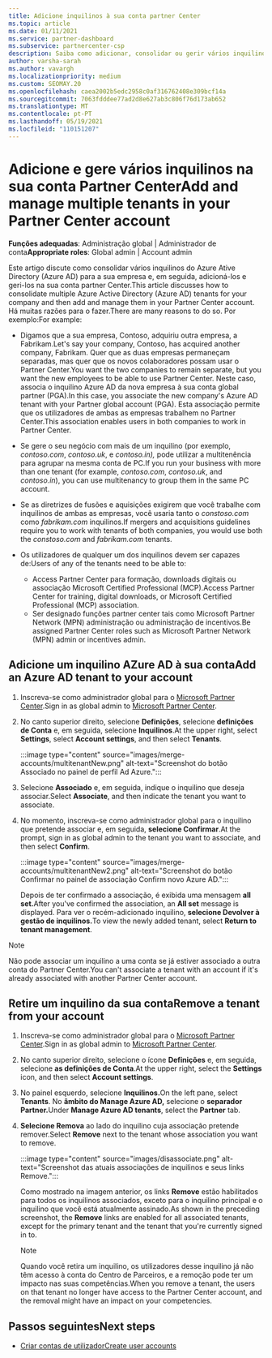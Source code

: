 ```yaml
---
title: Adicione inquilinos à sua conta partner Center
ms.topic: article
ms.date: 01/11/2021
ms.service: partner-dashboard
ms.subservice: partnercenter-csp
description: Saiba como adicionar, consolidar ou gerir vários inquilinos AZure AD na sua conta partner Center, e saiba por que quer fazê-lo.
author: varsha-sarah
ms.author: vavargh
ms.localizationpriority: medium
ms.custom: SEOMAY.20
ms.openlocfilehash: caea2002b5edc2958c0af316762408e309bcf14a
ms.sourcegitcommit: 7063fdddee77ad2d8e627ab3c806f76d173ab652
ms.translationtype: MT
ms.contentlocale: pt-PT
ms.lasthandoff: 05/19/2021
ms.locfileid: "110151207"
---
```

# <a name="add-and-manage-multiple-tenants-in-your-partner-center-account"></a><span data-ttu-id="7134f-103">Adicione e gere vários inquilinos na sua conta Partner Center</span><span class="sxs-lookup"><span data-stu-id="7134f-103">Add and manage multiple tenants in your Partner Center account</span></span>


<span data-ttu-id="7134f-104">**Funções adequadas**: Administração global | Administrador de conta</span><span class="sxs-lookup"><span data-stu-id="7134f-104">**Appropriate roles**: Global admin | Account admin</span></span>

<span data-ttu-id="7134f-105">Este artigo discute como consolidar vários inquilinos do Azure Ative Directory (Azure AD) para a sua empresa e, em seguida, adicioná-los e geri-los na sua conta partner Center.</span><span class="sxs-lookup"><span data-stu-id="7134f-105">This article discusses how to consolidate multiple Azure Active Directory (Azure AD) tenants for your company and then add and manage them in your Partner Center account.</span></span> <span data-ttu-id="7134f-106">Há muitas razões para o fazer.</span><span class="sxs-lookup"><span data-stu-id="7134f-106">There are many reasons to do so.</span></span> <span data-ttu-id="7134f-107">Por exemplo:</span><span class="sxs-lookup"><span data-stu-id="7134f-107">For example:</span></span>

- <span data-ttu-id="7134f-108">Digamos que a sua empresa, Contoso, adquiriu outra empresa, a Fabrikam.</span><span class="sxs-lookup"><span data-stu-id="7134f-108">Let's say your company, Contoso, has acquired another company, Fabrikam.</span></span> <span data-ttu-id="7134f-109">Quer que as duas empresas permaneçam separadas, mas quer que os novos colaboradores possam usar o Partner Center.</span><span class="sxs-lookup"><span data-stu-id="7134f-109">You want the two companies to remain separate, but you want the new employees to be able to use Partner Center.</span></span> <span data-ttu-id="7134f-110">Neste caso, associa o inquilino Azure AD da nova empresa à sua conta global partner (PGA).</span><span class="sxs-lookup"><span data-stu-id="7134f-110">In this case, you associate the new company's Azure AD tenant with your Partner global account (PGA).</span></span> <span data-ttu-id="7134f-111">Esta associação permite que os utilizadores de ambas as empresas trabalhem no Partner Center.</span><span class="sxs-lookup"><span data-stu-id="7134f-111">This association enables users in both companies to work in Partner Center.</span></span>

- <span data-ttu-id="7134f-112">Se gere o seu negócio com mais de um inquilino (por exemplo, *contoso.com*, *contoso.uk*, e *contoso.in),* pode utilizar a multitenência para agrupar na mesma conta de PC.</span><span class="sxs-lookup"><span data-stu-id="7134f-112">If you run your business with more than one tenant (for example, *contoso.com*, *contoso.uk*, and *contoso.in*), you can use multitenancy to group them in the same PC account.</span></span>

- <span data-ttu-id="7134f-113">Se as diretrizes de fusões e aquisições exigirem que você trabalhe com inquilinos de ambas as empresas, você usaria tanto o *constoso.com* como *fabrikam.com* inquilinos.</span><span class="sxs-lookup"><span data-stu-id="7134f-113">If mergers and acquisitions guidelines require you to work with tenants of both companies, you would use both the *constoso.com* and *fabrikam.com* tenants.</span></span>

- <span data-ttu-id="7134f-114">Os utilizadores de qualquer um dos inquilinos devem ser capazes de:</span><span class="sxs-lookup"><span data-stu-id="7134f-114">Users of any of the tenants need to be able to:</span></span>
    * <span data-ttu-id="7134f-115">Access Partner Center para formação, downloads digitais ou associação Microsoft Certified Professional (MCP).</span><span class="sxs-lookup"><span data-stu-id="7134f-115">Access Partner Center for training, digital downloads, or Microsoft Certified Professional (MCP) association.</span></span>
    * <span data-ttu-id="7134f-116">Ser designado funções partner center tais como Microsoft Partner Network (MPN) administração ou administração de incentivos.</span><span class="sxs-lookup"><span data-stu-id="7134f-116">Be assigned Partner Center roles such as Microsoft Partner Network (MPN) admin or incentives admin.</span></span>

## <a name="add-an-azure-ad-tenant-to-your-account"></a><span data-ttu-id="7134f-117">Adicione um inquilino AZure AD à sua conta</span><span class="sxs-lookup"><span data-stu-id="7134f-117">Add an Azure AD tenant to your account</span></span>

1. <span data-ttu-id="7134f-118">Inscreva-se como administrador global para o [Microsoft Partner Center](https://partner.microsoft.com/dashboard).</span><span class="sxs-lookup"><span data-stu-id="7134f-118">Sign in as global admin to [Microsoft Partner Center](https://partner.microsoft.com/dashboard).</span></span>

1. <span data-ttu-id="7134f-119">No canto superior direito, selecione **Definições**, selecione **definições de Conta** e, em seguida, selecione **Inquilinos**.</span><span class="sxs-lookup"><span data-stu-id="7134f-119">At the upper right, select **Settings**, select **Account settings**, and then select **Tenants**.</span></span>
 
   :::image type="content" source="images/merge-accounts/multitenantNew.png" alt-text="Screenshot do botão Associado no painel de perfil Ad Azure."::: 

1. <span data-ttu-id="7134f-121">Selecione **Associado** e, em seguida, indique o inquilino que deseja associar.</span><span class="sxs-lookup"><span data-stu-id="7134f-121">Select **Associate**, and then indicate the tenant you want to associate.</span></span>

1. <span data-ttu-id="7134f-122">No momento, inscreva-se como administrador global para o inquilino que pretende associar e, em seguida, **selecione Confirmar**.</span><span class="sxs-lookup"><span data-stu-id="7134f-122">At the prompt, sign in as global admin to the tenant you want to associate, and then select **Confirm**.</span></span> 

   :::image type="content" source="images/merge-accounts/multitenantNew2.png" alt-text="Screenshot do botão Confirmar no painel de associação Confirm novo Azure AD."::: 

   <span data-ttu-id="7134f-124">Depois de ter confirmado a associação, é exibida uma mensagem **all set.**</span><span class="sxs-lookup"><span data-stu-id="7134f-124">After you've confirmed the association, an **All set** message is displayed.</span></span> <span data-ttu-id="7134f-125">Para ver o recém-adicionado inquilino, **selecione Devolver à gestão de inquilinos.**</span><span class="sxs-lookup"><span data-stu-id="7134f-125">To view the newly added tenant, select **Return to tenant management**.</span></span> 
 
>[!NOTE]
><span data-ttu-id="7134f-126">Não pode associar um inquilino a uma conta se já estiver associado a outra conta do Partner Center.</span><span class="sxs-lookup"><span data-stu-id="7134f-126">You can't associate a tenant with an account if it's already associated with another Partner Center account.</span></span>


## <a name="remove-a-tenant-from-your-account"></a><span data-ttu-id="7134f-127">Retire um inquilino da sua conta</span><span class="sxs-lookup"><span data-stu-id="7134f-127">Remove a tenant from your account</span></span>
 
1. <span data-ttu-id="7134f-128">Inscreva-se como administrador global para o [Microsoft Partner Center](https://partner.microsoft.com/dashboard).</span><span class="sxs-lookup"><span data-stu-id="7134f-128">Sign in as global admin to [Microsoft Partner Center](https://partner.microsoft.com/dashboard).</span></span>

1. <span data-ttu-id="7134f-129">No canto superior direito, selecione o ícone **Definições** e, em seguida, selecione **as definições de Conta**.</span><span class="sxs-lookup"><span data-stu-id="7134f-129">At the upper right, select the **Settings** icon, and then select **Account settings**.</span></span>

1. <span data-ttu-id="7134f-130">No painel esquerdo, selecione **Inquilinos.**</span><span class="sxs-lookup"><span data-stu-id="7134f-130">On the left pane, select **Tenants**.</span></span> <span data-ttu-id="7134f-131">No **âmbito do Manage Azure AD,** selecione o **separador Partner.**</span><span class="sxs-lookup"><span data-stu-id="7134f-131">Under **Manage Azure AD tenants**, select the **Partner** tab.</span></span>
 
1. <span data-ttu-id="7134f-132">**Selecione Remova** ao lado do inquilino cuja associação pretende remover.</span><span class="sxs-lookup"><span data-stu-id="7134f-132">Select **Remove** next to the tenant whose association you want to remove.</span></span>

   :::image type="content" source="images/disassociate.png" alt-text="Screenshot das atuais associações de inquilinos e seus links Remove.":::

   <span data-ttu-id="7134f-134">Como mostrado na imagem anterior, os links **Remove** estão habilitados para todos os inquilinos associados, exceto para o inquilino principal e o inquilino que você está atualmente assinado.</span><span class="sxs-lookup"><span data-stu-id="7134f-134">As shown in the preceding screenshot, the **Remove** links are enabled for all associated tenants, except for the primary tenant and the tenant that you're currently signed in to.</span></span> 

   > [!NOTE]   
   > <span data-ttu-id="7134f-135">Quando você retira um inquilino, os utilizadores desse inquilino já não têm acesso à conta do Centro de Parceiros, e a remoção pode ter um impacto nas suas competências.</span><span class="sxs-lookup"><span data-stu-id="7134f-135">When you remove a tenant, the users on that tenant no longer have access to the Partner Center account, and the removal might have an impact on your competencies.</span></span> 

## <a name="next-steps"></a><span data-ttu-id="7134f-136">Passos seguintes</span><span class="sxs-lookup"><span data-stu-id="7134f-136">Next steps</span></span>

- [<span data-ttu-id="7134f-137">Criar contas de utilizador</span><span class="sxs-lookup"><span data-stu-id="7134f-137">Create user accounts</span></span>](create-user-accounts-and-set-permissions.md)







